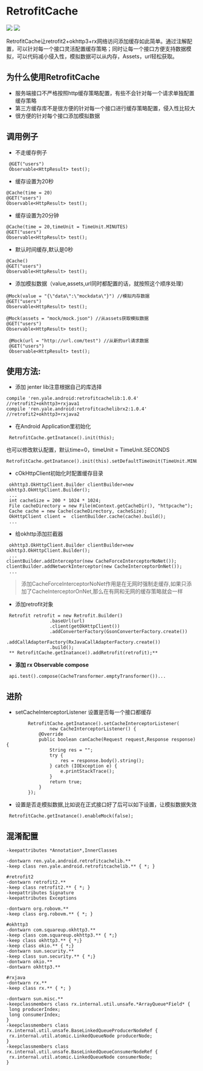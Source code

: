 # RetrofitCache

[![](https://img.shields.io/badge/jcenter-retrofitcache_1.0.4-519dd9.svg)](https://bintray.com/yale8848/maven/retrofitcache/1.0.4)
[![](https://img.shields.io/badge/jcenter-retrofitcacherx2_1.0.4-519dd9.svg)](https://bintray.com/yale8848/maven/retrofitcacherx2/1.0.4)

RetrofitCache让retrofit2+okhttp3+rx网络访问添加缓存如此简单。通过注解配置，可以针对每一个接口灵活配置缓存策略；同时让每一个接口方便支持数据模拟，可以代码减小侵入性，模拟数据可以从内存，Assets，url轻松获取。

## 为什么使用RetrofitCache

- 服务端接口不严格按照http缓存策略配置，有些不会针对每一个请求单独配置缓存策略
- 第三方缓存库不是很方便的针对每一个接口进行缓存策略配置，侵入性比较大
- 很方便的针对每个接口添加模拟数据

## 调用例子

- 不走缓存例子

```
 @GET("users")
 Observable<HttpResult> test();
```

- 缓存设置为20秒

 ```
 @Cache(time = 20)
 @GET("users")
 Observable<HttpResult> test();
 ```

- 缓存设置为20分钟

 ```
 @Cache(time = 20,timeUnit = TimeUnit.MINUTES)
 @GET("users")
 Observable<HttpResult> test();
 ```

- 默认时间缓存,默认是0秒

 ```
 @Cache()
 @GET("users")
 Observable<HttpResult> test();
 ```

- 添加模拟数据（value,assets,url同时都配置的话，就按照这个顺序处理）

 ```
 @Mock(value = "{\"data\":\"mockdata\"}") //模拟内存数据
 @GET("users")
 Observable<HttpResult> test();
 ```

 ```
 @Mock(assets = "mock/mock.json") //从assets获取模拟数据
 @GET("users")
 Observable<HttpResult> test();
 ```

 ```
  @Mock(url = "http://url.com/test") //从新的url请求数据
  @GET("users")
  Observable<HttpResult> test();
  ```


## 使用方法:

 - 添加 jenter lib注意根据自己的库选择

 ```
 compile 'ren.yale.android:retrofitcachelib:1.0.4'   //retrofit2+okhttp3+rxjava1
 compile 'ren.yale.android:retrofitcachelibrx2:1.0.4'   //retrofit2+okhttp3+rxjava2
 ```

 - 在Android Application里初始化

 ```
  RetrofitCache.getInatance().init(this);
 ```

也可以修改默认配置，默认time=0，timeUnit = TimeUnit.SECONDS

```
RetrofitCache.getInatance().init(this).setDefaultTimeUnit(TimeUnit.MINUTES).setDefaultTime(1);
```

 - cOkHttpClient初始化时配置缓存目录

 ```
  okhttp3.OkHttpClient.Builder clientBuilder=new okhttp3.OkHttpClient.Builder();
  ...
  int cacheSize = 200 * 1024 * 1024;
  File cacheDirectory = new File(mContext.getCacheDir(), "httpcache");
  Cache cache = new Cache(cacheDirectory, cacheSize);
  OkHttpClient client =  clientBuilder.cache(cache).build();
  ...

 ```

- 给okhttp添加拦截器

 ```
  okhttp3.OkHttpClient.Builder clientBuilder=new okhttp3.OkHttpClient.Builder();
  ...
 clientBuilder.addInterceptor(new CacheForceInterceptorNoNet());
 clientBuilder.addNetworkInterceptor(new CacheInterceptorOnNet());
  ...

 ```

 > 添加CacheForceInterceptorNoNet作用是在无网时强制走缓存,如果只添加了CacheInterceptorOnNet,那么在有网和无网的缓存策略就会一样


- 添加retrofit对象

```
 Retrofit retrofit = new Retrofit.Builder()
                .baseUrl(url)
                .client(getOkHttpClient())
                .addConverterFactory(GsonConverterFactory.create())
                .addCallAdapterFactory(RxJavaCallAdapterFactory.create())
                .build();
 ** RetrofitCache.getInatance().addRetrofit(retrofit);**
```
-  **添加 rx Observable compose**

```
 api.test().compose(CacheTransformer.emptyTransformer())...

```


## 进阶


- setCacheInterceptorListener 设置是否每一个接口都缓存

```
        RetrofitCache.getInatance().setCacheInterceptorListener(
                new CacheInterceptorListener() {
            @Override
            public boolean canCache(Request request,Response response) {
                String res = "";
                try {
                    res = response.body().string();
                } catch (IOException e) {
                    e.printStackTrace();
                }
                return true;
            }
        });

```


- 设置是否走模拟数据,比如说在正式接口好了后可以如下设置，让模拟数据失效

```
 RetrofitCache.getInatance().enableMock(false);
```


## 混淆配置

```
-keepattributes *Annotation*,InnerClasses

-dontwarn ren.yale.android.retrofitcachelib.**
-keep class ren.yale.android.retrofitcachelib.** { *; }

#retrofit2
-dontwarn retrofit2.**
-keep class retrofit2.** { *; }
-keepattributes Signature
-keepattributes Exceptions

-dontwarn org.robovm.**
-keep class org.robovm.** { *; }

#okhttp3
-dontwarn com.squareup.okhttp3.**
-keep class com.squareup.okhttp3.** { *;}
-keep class okhttp3.** { *;}
-keep class okio.** { *;}
-dontwarn sun.security.**
-keep class sun.security.** { *;}
-dontwarn okio.**
-dontwarn okhttp3.**

#rxjava
-dontwarn rx.**
-keep class rx.** { *; }

-dontwarn sun.misc.**
-keepclassmembers class rx.internal.util.unsafe.*ArrayQueue*Field* {
 long producerIndex;
 long consumerIndex;
}
-keepclassmembers class rx.internal.util.unsafe.BaseLinkedQueueProducerNodeRef {
 rx.internal.util.atomic.LinkedQueueNode producerNode;
}
-keepclassmembers class rx.internal.util.unsafe.BaseLinkedQueueConsumerNodeRef {
 rx.internal.util.atomic.LinkedQueueNode consumerNode;
}

```
